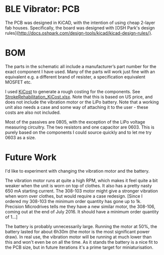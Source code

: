 # BLE Vibrator: PCB

The PCB was designed in KiCAD, with the intention of using cheap 2-layer fab houses. Specifically, the board was designed with [OSH Park's design rules]{http://docs.oshpark.com/design-tools/kicad/kicad-design-rules/}.

# BOM 

The parts in the schematic all include a manufacturer’s part number for the exact component I have used. Many of the parts will work just fine with an equivalent e.g. a different brand of resister, a specification equivalent MOSFET etc.

I used [KiCost](https://github.com/xesscorp/KiCost) to generate a rough costing for the components. See [StrokeRehabilitation_KiCost.xlsx](./StrokeRehabilitation_KiCost.xlsx). Note that this is based on US price, and does not include the vibration motor or the LiPo battery. Note that a working unit also needs a case and some way of attaching it to the user - these costs are also not included.

Most of the passives are 0805, with the exception of the LiPo voltage measuring circuitry. The two resistors and one capacitor are 0603. This is purely based on the components I could source quickly and to let me try 0603 as a size.

# Future Work

I'd like to experiment with changing the vibration motor and the battery.

The vibration motor runs at quite a high RPM, which makes it feel quite a bit weaker when the unit is worn on top of clothes. It also has a pretty nasty 650 mA starting current. The 308-103 motor might give a stronger vibration when worn over clothes, but would require a case redesign. [Since I ordered my 308-103 the minimum order quantity has gone up to 1k. Precision Microdrives tells me they have a new similar motor, the 308-106, coming out at the end of July 2016. It should have a minimum order quantity of 1...]

The battery is probably unnecessarily large. Running the motor at 50%, the battery lasted for about 6h30m (the motor is the most significant power draw). In real use, the vibration motor will be running at much lower than this and won't even be on all the time. As it stands the battery is a nice fit to the PCB size, but in future iterations it's a prime target for miniaturisation.

